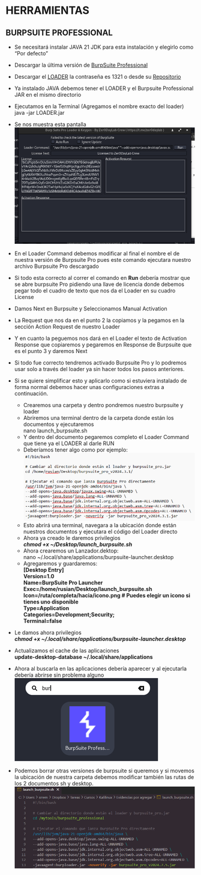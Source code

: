 # HERRAMIENTAS

## BURPSUITE PROFESSIONAL

- Se necesitará instalar JAVA 21 JDK para esta instalación y elegirlo como “Por defecto”
- Descargar la última versión de [BurpSuite Professional](https://portswigger.net/burp/releases/professional-community-2024-7-6)
- Descargar el [LOADER](https://drive.google.com/file/d/1W44h3l1aYtbiDiXW5dMxN0Anw5IJYGou/view?usp=sharing) la contraseña es 1321 o desde su [Repositorio](https://github.com/gt0day/Burp-Suite)
- Ya instalado JAVA debemos tener el LOADER y el Burpsuite Professional JAR en el mismo directorio
- Ejecutamos en la Terminal (Agregamos el nombre exacto del loader)  
    java -jar LOADER.jar
- Se nos muestra esta pantalla
![PANTALLA ABIERTA DEL BS LOADER](../assets/image32.png)
- En el Loader Command debemos modificar al final el nombre el de nuestra versión de Burpsuite Pro pues este comando ejecutara nuestro archivo Burpsuite Pro descargado
- Si todo esta correcto al correr el comando en **Run** debería mostrar que se abre burpsuite Pro pidiendo una llave de licencia donde debemos pegar todo el cuadro de texto que nos da el Loader en su cuadro License
- Damos Next en Burpsuite y Seleccionamos Manual Activation
- La Request que nos da en el punto 2 la copiamos y la pegamos en la sección Action Request de nuestro Loader
- Y en cuanto la peguemos nos dará en el Loader el texto de Activation Response que copiaremos y pegaremos en Response de Burpsuite que es el punto 3 y daremos Next
- Si todo fue correcto tendremos activado Burpsuite Pro y lo podremos usar solo a través del loader ya sin hacer todos los pasos anteriores.
- Si se quiere simplificar esto y aplicarlo como si estuviera instalado de forma normal debemos hacer unas configuraciones extras a continuación.
  - Crearemos una carpeta y dentro pondremos nuestro burpsuite y loader
  - Abriremos una terminal dentro de la carpeta donde están los documentos y ejecutaremos  
        nano launch_burpsuite.sh
  - Y dentro del documento pegaremos completo el Loader Command que tiene ya el LOADER al darle RUN
  - Deberíamos tener algo como por ejemplo:
  ![EJEMPLO FINAL ESPERADO DEL SH](../assets/image33.png)
  - Esto abrirá una terminal, navegara a la ubicación donde están nuestros documentos y ejecutara el código del Loader directo
  - Ahora ya creado le daremos privilegios  
        **_chmod +x ~/Desktop/launch_burpsuite.sh_**
  - Ahora crearemos un Lanzador.dektop:  
        nano ~/.local/share/applications/burpsuite-launcher.desktop
  - Agregaremos y guardaremos:  
        **\[Desktop Entry\]**  
        **Version=1.0**  
        **Name=BurpSuite Pro Launcher**  
        **Exec=/home/rusian/Desktop/launch_burpsuite.sh**  
        **Icon=/ruta/completa/hacia/icono.png # Puedes elegir un icono si tienes uno disponible**  
        **Type=Application**  
        **Categories=Development;Security;**  
        **Terminal=false**  

- Le damos ahora privilegios  
    **_chmod +x ~/.local/share/applications/burpsuite-launcher.desktop_**
- Actualizamos el cache de las aplicaciones  
    **update-desktop-database ~/.local/share/applications**
- Ahora al buscarla en las aplicaciones debería aparecer y al ejecutarla debería abrirse sin problema alguno
![RESULTADO BUSQUEDA DE APLICACION](../assets/image34.png)
- Podemos borrar otras versiones de burpsuite si queremos y si movemos la ubicación de nuestra carpeta debemos modificar también las rutas de los 2 documentos sh y desktop.
![RESULTADO FINAL DEL SH](../assets/image35.png)
